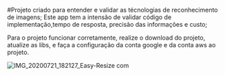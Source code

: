 #Projeto criado para entender e validar as técnologias de reconhecimento de imagens;
Este app tem a intensão de validar código de implementação,tempo de resposta, precisão das informações e custo;

Para o projeto funcionar corretamente, realize o download do projeto, atualize as libs, e faça a configuração da conta google e da conta aws ao projeto.

![IMG_20200721_182127_Easy-Resize com](https://user-images.githubusercontent.com/5350571/88108424-2d543580-cb7f-11ea-930d-4aaf2e82d684.jpg)

